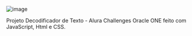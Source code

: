 ![image](https://github.com/EdnoRamiro/decodificador-texto/assets/159480237/2c0d22c7-7984-4efb-a061-0d804df925c5)

Projeto Decodificador de Texto - Alura Challenges Oracle ONE feito com JavaScript, Html e CSS.
